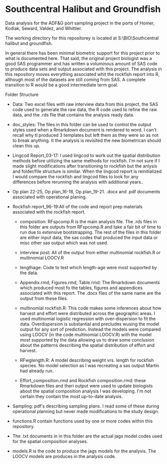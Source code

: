 # Southcentral Halibut and Groundfish

Data analysis for the ADF&G port sampling project in the ports of Homer, Kodiak, Seward, Valdez, and Whittier.

The working directory for this repositorey is located at S:\\BIO\\Southcentral halibut and groundfish.

In general there has been minimal biometric support for this project prior to what is documented here. That said, the original project biologist was a good SAS programmer and has written a voluminous amount of SAS code to produce data sets and output associated with this project. The analysis in this repository moves everything associated whit the rockfish report into R, although most of the datasets are still coming from SAS. A complete transition to R would be a good intermediate term goal.

Folder Structure

-   Data: Two excel files with raw interview data from this project, the SAS code used to generate the raw data, the R code used to refine the raw data, and the .rds file that contains the analysis ready data.

-   doc_styles: The files in this folder can be used to control the output styles used when a Rmarkdown document is rendered to word. I can't recall why tI produced 3 templates but left them as they were so as not to break anything. It the analysis is revisited the new biometrican should clean this up.

-   Lingcod Report_03-17: I used lingcod to work out the spatial distribution methods before utilizing the same methods for rockfish. I'm not sure if I made slight modifications after transitioning to rockfish but the anlysis and folder/file structure is similar. When the lingcod report is reinitialized I would compare the rockfish and lingcod files to look for any differences before rerunning the analysis with additional years..

-   Op plan 22-25, Op plan_16-18, Op plan_19-21. .docx and .pdf documents associated with operational planing.

-   Rockfish report_96-19:All of the code and report prep materials associated with the rockfish report.

    -   composition: RFspcomp.R is the main analysis file. The .rds files in this folder are outputs from RFspcomp.R and take a fair bit of time to run due to extensive bootstrapping. The rest of the files in this folder are either input data, the sas codes that produced the input data or misc other sas output which was not used.

    -   interview post: All of the output from either multinomial rockfish.R or multinomial LOOCV.R

    -   lengthage: Code to test which length-age were most supported by the data.

    -   Appendix.rmd, Figures.rmd, Table.rmd: The Rmarkdown documents which produced most fo the tables, figures and appendices associated with this report. The .docx files of the same name are the output from these files.

    -   multinomial rockfish.R: This code makes some inferences about how harvest and effort were distributed across the geographic areas. I used multinomial logistic regression with over-dispersion to fit the data. Overdispersion is substantial and precludes wusing the model output for any sort of prediction. Instead the models were compared using LOOCV (in the code multinomial LOOCV.R) with the model most supported by the data allowing us to draw some conclusion about the patterns describing the spatial distribution of effort and harvest.

    -   RFwglength.R: A model describing weight vrs. length for rockfish species. No model selection as I was recreating a sas output Martin had already run.

    -   Effort_composition.rmd and Rockfish composition.rmd: these Rmarkdown files and theri output were used to update biologists about the spatial composition analysis I was developing. I'm not certain they contain the most up-to-date analysis.

-   Sampling: pdf's describing sampling plans. I read some of these during operational planning but never made modifications to the study design.

-   functions.R contain functions used by one or more codes within this repository.

-   The .txt documents in in this folder are the actual jags model codes used for the spatial composition analyses.

-   models.R is the code to produce the jags models for the analysis. The LOOCV models are produces in the analysis code.
